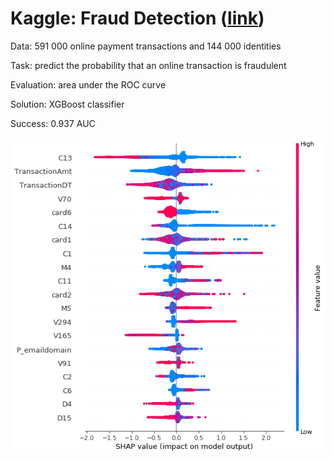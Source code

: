 # Kaggle: Fraud Detection ([link](https://www.kaggle.com/c/ieee-fraud-detection/overview))

Data: 591 000 online payment transactions and 144 000 identities

Task: predict the probability that an online transaction is fraudulent

Evaluation: area under the ROC curve

Solution: XGBoost classifier

Success: 0.937 AUC

![alt text](shap_summary.png)

